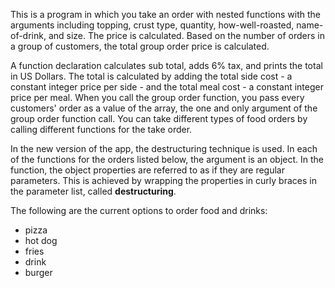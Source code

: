 This is a program in which you take an order with nested functions with the arguments including topping, crust type, quantity, how-well-roasted, name-of-drink, and size. The price is calculated. Based on the number of orders in a group of customers, the total group order price is calculated.

A function declaration calculates sub total, adds 6% tax, and prints the total in US Dollars. The total is calculated by adding the total side cost - a constant integer price per side - and the total meal cost - a constant integer price per meal. When you call the group order function, you pass every customers' order as a value of the array, the one and only argument of the group order function call. You can take different types of food orders by calling different functions for the take order.

In the new version of the app, the destructuring technique is used. In each of the functions for the orders listed below, the argument is an object. In the function, the object properties are referred to as if they are regular parameters. This is achieved by wrapping the properties in curly braces in the parameter list, called **destructuring**. 

The following are the current options to order food and drinks:
 - pizza
 - hot dog
 - fries
 - drink
 - burger

<script> 
	let sslink = document.createElement("link"); 
	sslink.href = "css/normalize.css";
	sslink.rel = "stylesheet";
	sslink.type = "text/css";
	document.head.appendChild(sslink);

	let favLink = document.createElement("link");
	favLink.rel = "shortcut icon";
	favLink.type = "images/x-icon";
	favLink.href = "images/icon.ico";
	document.head.appendChild(favLink);
</script>

